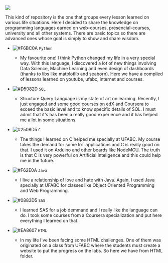 ![](https://i.imgur.com/hpyBTM4.png)

This kind of repository is the one that groups every lesson learned on various life situations. Here I decided to share the knowledge on programming languages earned on web-courses, presencial-courses, university and all other systems. There are basic topics so there are advanced ones whose goal is simply to show and share wisdom.

- ![#F6BC0A](https://placehold.it/15/F6BC0A/000000?text=+) `Python`
  - My favourite one! I think Python changed my life in a very special way. With this language, I discovered a lot of new things involving Data Science, Machine Learning and even design of dashboards (thanks to libs like matplotlib and seaborn). Here we have a compiled of lessons learned on youtube, ufabc, internet and courses.
  
- ![#D5082D](https://placehold.it/15/D5082D/000000?text=+) `SQL`
  - Structure Query Language is my state of art on learning. Recently, I just engaged and some good courses on edX and Coursera to exceed the basic level and to know specific details of SQL. I must admit that it's has been a really good experience and it has helped me a lot in some situations.
  
- ![#2508D5](https://placehold.it/15/2508D5/000000?text=+) `C`
  - The things I learned on C helped me specially at UFABC. My course takes the demand for some IoT applications and C is really good on that. I used it on Arduino and other boards like NodeMCU. The truth is that C is very powerful on Artificial Inteligence and this could help me in the future.
  
- ![#F62E0A](https://placehold.it/15/F62E0A/000000?text=+) `Java`
  - I live a relationship of love and hate with Java. Again, I used Java specially at UFABC for classes like Object Oriented Programming and Web Programming.
  
- ![#0883D5](https://placehold.it/15/0883D5/000000?text=+) `SAS`
  - I learned SAS for a job demmand and I really like the language can do. I took some courses from a Coursera specialization and put here everything I learned on that.
  
- ![#EA8607](https://placehold.it/15/EA8607/000000?text=+) `HTML`
  - In my life I've been facing some HTML challenges. One of them was originated on a class from UFABC where the students must create a website to put the progress on the labs. So here we have from HTML folder.
  

  
